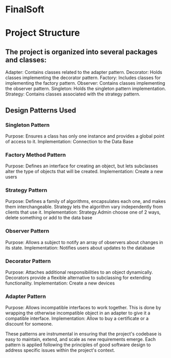 # FinalSoft
# Project Structure

## The project is organized into several packages and classes:

Adapter: Contains classes related to the adapter pattern.
Decorator: Holds classes implementing the decorator pattern.
Factory: Includes classes for implementing the factory pattern.
Observer: Contains classes implementing the observer pattern.
Singleton: Holds the singleton pattern implementation.
Strategy: Contains classes associated with the strategy pattern.

## Design Patterns Used

### Singleton Pattern

Purpose: Ensures a class has only one instance and provides a global point of access to it.
Implementation: Connection to the Data Base

### Factory Method Pattern

Purpose: Defines an interface for creating an object, but lets subclasses alter the type of objects that will be created.
Implementation: Create a new users

### Strategy Pattern
Purpose: Defines a family of algorithms, encapsulates each one, and makes them interchangeable. Strategy lets the algorithm vary independently from clients that use it.
Implementation: Strategy.Admin choose one of 2 ways, delete something or add to the data base

### Observer Pattern
Purpose: Allows a subject to notify an array of observers about changes in its state.
Implementation: Notifies users about updates to the database

### Decorator Pattern
Purpose: Attaches additional responsibilities to an object dynamically. Decorators provide a flexible alternative to subclassing for extending functionality.
Implementation: Create a new devices

### Adapter Pattern
Purpose: Allows incompatible interfaces to work together. This is done by wrapping the otherwise incompatible object in an adapter to give it a compatible interface.
Implementation: Allow to buy a certificate or a discount for someone.

These patterns are instrumental in ensuring that the project's codebase is easy to maintain, extend, and scale as new requirements emerge. Each pattern is applied following the principles of good software design to address specific issues within the project's context.